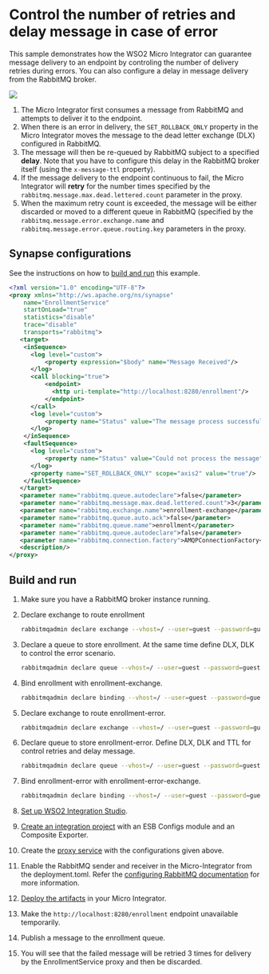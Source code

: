 # Control the number of retries and delay message in case of error

This sample demonstrates how the WSO2 Micro Integrator can guarantee message delivery to an endpoint by controling the number of delivery retries during errors. You can also configure a delay in message delivery from the RabbitMQ broker.

<img src="{{base_path}}/assets/img/integrate/rabbitmq/rabbitmq-retry-delay-messages.png">

1.  The Micro Integrator first consumes a message from RabbitMQ and attempts to deliver it to the endpoint. 
2.  When there is an error in delivery, the `SET_ROLLBACK_ONLY` property in the Micro Integrator moves the message to the dead letter exchange (DLX) configured in RabbitMQ.
3.  The message will then be re-queued by RabbitMQ subject to a specified **delay**. Note that you have to configure this delay in the RabbitMQ broker itself (using the `x-message-ttl` property). 
4.  If the message delivery to the endpoint continuous to fail, the Micro Integrator will **retry** for the number times specified by the `rabbitmq.message.max.dead.lettered.count` parameter in the proxy. 
5.  When the maximum retry count is exceeded, the message will be either discarded or moved to a different 
queue in RabbitMQ (specified by the `rabbitmq.message.error.exchange.name` and `rabbitmq.message.error.queue.routing.key` parameters in the proxy.

## Synapse configurations

See the instructions on how to [build and run](#build-and-run) this example.

```xml
<?xml version="1.0" encoding="UTF-8"?>
<proxy xmlns="http://ws.apache.org/ns/synapse"
    name="EnrollmentService"
    startOnLoad="true"
    statistics="disable"
    trace="disable"
    transports="rabbitmq">
   <target>
    <inSequence>
      <log level="custom">
          <property expression="$body" name="Message Received"/>
      </log>
      <call blocking="true">
          <endpoint>
            <http uri-template="http://localhost:8280/enrollment"/>
          </endpoint>
      </call>
      <log level="custom">
          <property name="Status" value="The message process successfully"/>
      </log>
    </inSequence>
    <faultSequence>
      <log level="custom">
          <property name="Status" value="Could not process the message"/>
      </log>
      <property name="SET_ROLLBACK_ONLY" scope="axis2" value="true"/>
    </faultSequence>
   </target>
   <parameter name="rabbitmq.queue.autodeclare">false</parameter>
   <parameter name="rabbitmq.message.max.dead.lettered.count">3</parameter>
   <parameter name="rabbitmq.exchange.name">enrollment-exchange</parameter>
   <parameter name="rabbitmq.queue.auto.ack">false</parameter>
   <parameter name="rabbitmq.queue.name">enrollment</parameter>
   <parameter name="rabbitmq.queue.autodeclare">false</parameter>
   <parameter name="rabbitmq.connection.factory">AMQPConnectionFactory</parameter>
   <description/>
</proxy>
```

## Build and run

1. Make sure you have a RabbitMQ broker instance running.
2. Declare exchange to route enrollment
    ```bash
    rabbitmqadmin declare exchange --vhost=/ --user=guest --password=guest name=enrollment-exchange type=direct durable=true
    ```

3. Declare a queue to store enrollment. At the same time define DLX, DLK to control the error scenario.
    ```bash
    rabbitmqadmin declare queue --vhost=/ --user=guest --password=guest name=enrollment durable=true arguments='{"x-dead-letter-exchange": "enrollment-error-exchange", "x-dead-letter-routing-key": "enrollment-error"}'
    ```

4. Bind enrollment with enrollment-exchange.
    ```bash
    rabbitmqadmin declare binding --vhost=/ --user=guest --password=guest source=enrollment-exchange destination=enrollment routing_key=enrollment
    ```

5. Declare exchange to route enrollment-error.
    ```bash
    rabbitmqadmin declare exchange --vhost=/ --user=guest --password=guest name=enrollment-error-exchange type=direct durable=true
    ```

6. Declare queue to store enrollment-error. Define DLX, DLK and TTL for control retries and delay message.
    ```bash
    rabbitmqadmin declare queue --vhost=/ --user=guest --password=guest name=enrollment-error durable=true arguments='{"x-dead-letter-exchange": "enrollment-exchange", "x-dead-letter-routing-key": "enrollment", "x-message-ttl": 60000}'
    ```

7. Bind enrollment-error with enrollment-error-exchange.
    ```bash
    rabbitmqadmin declare binding --vhost=/ --user=guest --password=guest source=enrollment-error-exchange destination=enrollment-error routing_key=enrollment-error
    ```

8. [Set up WSO2 Integration Studio](../../../../develop/installing-WSO2-Integration-Studio).
9. [Create an integration project](../../../../develop/create-integration-project) with an ESB Configs module and an Composite Exporter.
10. Create the [proxy service](../../../../develop/creating-artifacts/creating-a-proxy-service) with the configurations given above.
11. Enable the RabbitMQ sender and receiver in the Micro-Integrator from the deployment.toml. Refer the 
 [configuring RabbitMQ documentation](../../../setup/brokers/configure-with-rabbitMQ.md) for more information.
12. [Deploy the artifacts](../../../../develop/deploy-artifacts) in your Micro Integrator.
13. Make the `http://localhost:8280/enrollment` endpoint unavailable temporarily. 
14. Publish a message to the enrollment queue.
15. You will see that the failed message will be retried 3 times for delivery by the EnrollmentService proxy and then be discarded.
